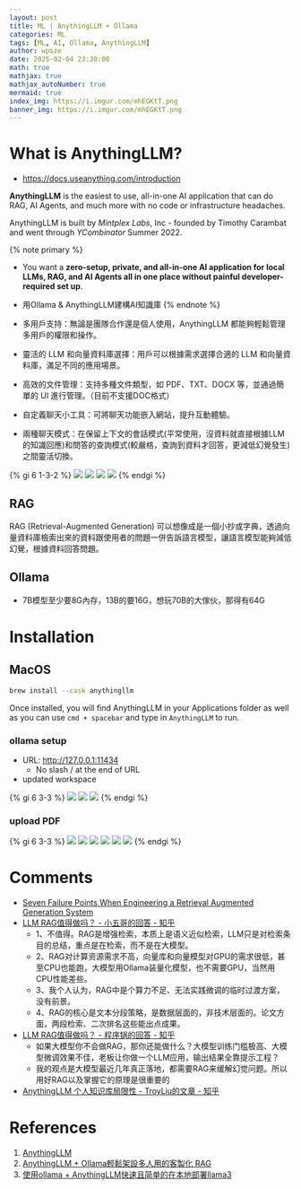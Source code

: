 ```yaml
---
layout: post
title: ML | AnythingLLM + Ollama
categories: ML
tags: [ML, AI, Ollama, AnythingLLM]
author: wpsze
date: 2025-02-04 23:30:00
math: true
mathjax: true
mathjax_autoNumber: true
mermaid: true
index_img: https://i.imgur.com/mhEGKtT.png
banner_img: https://i.imgur.com/mhEGKtT.png
---
```


# What is AnythingLLM?

- <https://docs.useanything.com/introduction>

**AnythingLLM** is the easiest to use, all-in-one AI application that can do RAG, AI Agents, and much more with no code or infrastructure headaches.

AnythingLLM is built by *Mintplex Labs*, Inc - founded by Timothy Carambat and went through *YCombinator* Summer 2022.

{% note primary %}
- You want a **zero-setup, private, and all-in-one AI application for local LLMs, RAG, and AI Agents all in one place without painful developer-required set up**.
- 用Ollama & AnythingLLM建構AI知識庫
{% endnote %}

- 多用戶支持：無論是團隊合作還是個人使用，AnythingLLM 都能夠輕鬆管理多用戶的權限和操作。
- 靈活的 LLM 和向量資料庫選擇：用戶可以根據需求選擇合適的 LLM 和向量資料庫，滿足不同的應用場景。
- 高效的文件管理：支持多種文件類型，如 PDF、TXT、DOCX 等，並通過簡單的 UI 進行管理。（目前不支援DOC格式）
- 自定義聊天小工具：可將聊天功能嵌入網站，提升互動體驗。
- 兩種聊天模式：在保留上下文的會話模式(平常使用，沒資料就直接根據LLM的知識回應)和問答的查詢模式(較嚴格，查詢到資料才回答，更減低幻覺發生)之間靈活切換。

{% gi 6 1-3-2 %}
![](https://i.imgur.com/mhEGKtT.png)
![](https://i.imgur.com/YIN7Uls.png)
![](https://i.imgur.com/CdkwoT9.png)
![](https://i.imgur.com/W0WcgyK.png)
{% endgi %}

## RAG

RAG (Retrieval-Augmented Generation) 可以想像成是一個小抄或字典，透過向量資料庫檢索出來的資料跟使用者的問題一併告訴語言模型，讓語言模型能夠減低幻覺，根據資料回答問題。

## Ollama

- 7B模型至少要8G內存，13B的要16G，想玩70B的大傢伙，那得有64G

# Installation

## MacOS

```sh
brew install --cask anythingllm
```

Once installed, you will find AnythingLLM in your Applications folder as well as you can use `cmd + spacebar` and type in `AnythingLLM` to run.

### ollama setup

- URL: http://127.0.0.1:11434 
  - No slash / at the end of URL
- updated workspace

{% gi 6 3-3 %}
![](https://i.imgur.com/06uxnHS.png)
![](https://i.imgur.com/6F8l0Ml.png)
![](https://i.imgur.com/ScdOVxc.png)
{% endgi %}

### upload PDF

{% gi 6 3-3 %}
![](https://i.imgur.com/Bdx3d7w.png)
![](https://i.imgur.com/RWEbIjz.png)
![](https://i.imgur.com/6VWZ55T.png)
![](https://i.imgur.com/6lib4wr.png)
![](https://i.imgur.com/PuYMkhw.png)
![](https://i.imgur.com/QgsPU6h.png)
{% endgi %}

# Comments

- [Seven Failure Points When Engineering a Retrieval Augmented Generation System](https://arxiv.org/html/2401.05856v1)
- [LLM RAG值得做吗？ - 小五哥的回答 - 知乎](https://www.zhihu.com/question/2818756749/answer/20825040322)
  - 1、不值得。RAG是增强检索，本质上是语义近似检索，LLM只是对检索条目的总结，重点是在检索，而不是在大模型。
  - 2、RAG对计算资源需求不高，向量库和向量模型对GPU的需求很低，甚至CPU也能跑，大模型用Ollama装量化模型，也不需要GPU，当然用CPU性能差些。
  - 3、我个人认为，RAG中是个算力不足、无法实践微调的临时过渡方案，没有前景。
  - 4、RAG的核心是文本分段策略，是数据层面的，非技术层面的。论文方面，两段检索、二次排名这些能出点成果。
- [LLM RAG值得做吗？ - 程序锅的回答 - 知乎](https://www.zhihu.com/question/2818756749/answer/52312494601)
  - 如果大模型你不会做RAG，那你还能做什么？大模型训练门槛极高、大模型微调效果不佳，老板让你做一个LLM应用，输出结果全靠提示工程？
  - 我的观点是大模型最近几年真正落地，都需要RAG来缓解幻觉问题。所以用好RAG以及掌握它的原理是很重要的
- [AnythingLLM 个人知识库局限性 - TroyLiu的文章 - 知乎](https://zhuanlan.zhihu.com/p/939571291)


# References

1. [AnythingLLM](https://anythingllm.com/)
2. [AnythingLLM + Ollama輕鬆架設多人用的客製化 RAG](https://medium.com/@pang2258/anythingllm-ollama%E8%BC%95%E9%AC%86%E6%9E%B6%E8%A8%AD%E5%A4%9A%E4%BA%BA%E7%94%A8%E7%9A%84%E5%AE%A2%E8%A3%BD%E5%8C%96-rag-2d05954bf771)
3. [使用ollama + AnythingLLM快速且简单的在本地部署llama3](https://www.cnblogs.com/jokingremarks/p/18151827)
